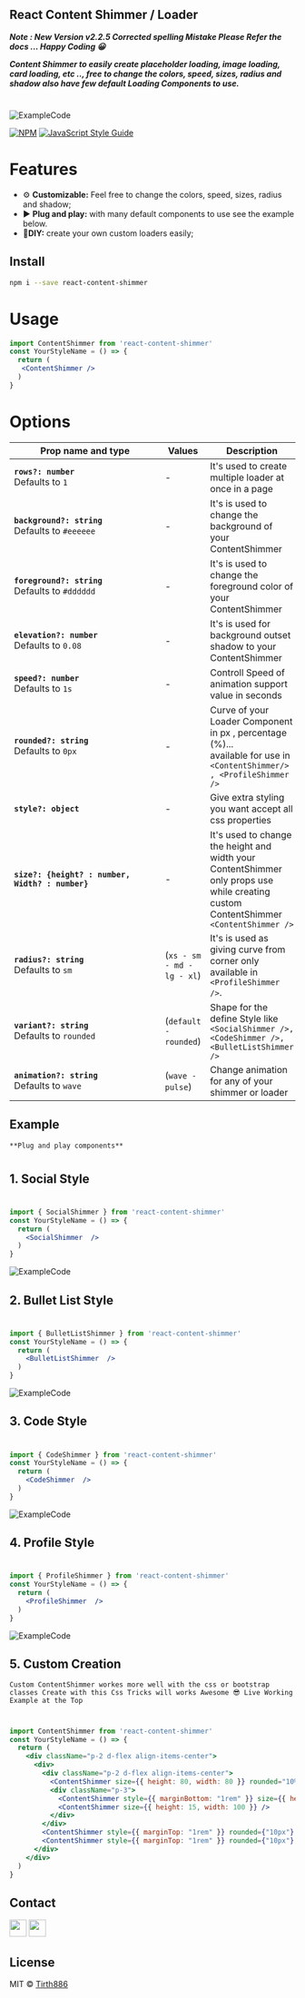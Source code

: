 ## React Content Shimmer / Loader

***<b> Note : New Version v2.2.5 Corrected spelling Mistake Please Refer the docs ... Happy Coding 😀 </b>***
<br/>

***Content Shimmer to easily create placeholder loading, image loading, card loading, etc .., free to change the colors, speed, sizes, radius and shadow also have few default Loading Components to use.***
#
![ExampleCode](https://raw.githubusercontent.com/Tirth886/react-content-shimmer/main/ss/customizeLoader.gif)

[![NPM](https://img.shields.io/npm/v/react-content-shimmer.svg)](https://www.npmjs.com/package/react-content-shimmer) [![JavaScript Style Guide](https://img.shields.io/badge/code_style-standard-brightgreen.svg)](https://standardjs.com)

# Features

- ⚙ **Customizable:** Feel free to change the colors, speed, sizes, radius and shadow;
- ▶ **Plug and play:** with many default components to use see the example below.
- 📝**DIY:** create your own custom loaders easily;


## Install

```bash
npm i --save react-content-shimmer
```

# Usage

```jsx
import ContentShimmer from 'react-content-shimmer'
const YourStyleName = () => {
  return (
   <ContentShimmer />
  )
}
```

# Options

| <div style="width:250px">Prop name and type</div>             | Values                | Description                                                                                                                                                                                                                                                                                         |
| ------------------------------------------------------------- | -------------------------- | --------------------------------------------------------------------------------------------------------------------------------------------------------------------------------------------------------------------------------------------------------------------------------------------------- |
| **`rows?: number`** <br/> Defaults to `1`             | - |  It's used to create multiple loader at once in a page |
| **`background?: string`** <br/> Defaults to `#eeeeee` | - | It's is used to change the background of your ContentShimmer|
| **`foreground?: string`** <br/> Defaults to `#dddddd` | - | It's is used to change the foreground color of your ContentShimmer|
| **`elevation?: number`** <br /> Defaults to `0.08`    | - | It's is used for background outset shadow to your ContentShimmer|
| **`speed?: number`** <br /> Defaults to `1s`     | - | Controll Speed of animation support value in seconds|
| **`rounded?: string`** <br /> Defaults to `0px`       | - | Curve of your Loader Component in px , percentage (%)...<br/>available for use in `<ContentShimmer/> , <ProfileShimmer />`|
| **`style?: object`**        | - | Give extra styling you want accept all css properties <br/> |
| **`size?: {height? : number, Width? : number}`**  | - | It's used to change the height and width your ContentShimmer </br> only props use while creating custom ContentShimmer `<ContentShimmer />`  |
| **`radius?: string`** <br /> Defaults to `sm`   | (`xs - sm - md - lg - xl`)  | It's is used as giving curve from corner only available in `<ProfileShimmer />`. |
| **`variant?: string`** <br /> Defaults to `rounded`| (`default - rounded`)| Shape for the define Style like <br/>`<SocialShimmer />, <CodeShimmer />,<BulletListShimmer />`|
| **`animation?: string`** <br /> Defaults to `wave`| (`wave - pulse`)| Change animation for any of your shimmer or loader|

## Example 
`**Plug and play components**`
#
## 1. **Social Style**
# 
```jsx
import { SocialShimmer } from 'react-content-shimmer'
const YourStyleName = () => {
  return (
    <SocialShimmer  />
  )
}
```
![ExampleCode](https://raw.githubusercontent.com/Tirth886/react-content-shimmer/main/ss/socialStyle.png)

## 2. **Bullet List Style**
#
```jsx
import { BulletListShimmer } from 'react-content-shimmer'
const YourStyleName = () => {
  return (
    <BulletListShimmer  />
  )
}
```
![ExampleCode](https://raw.githubusercontent.com/Tirth886/react-content-shimmer/main/ss/bulletStyle.png)

## 3. **Code Style**
#
```jsx
import { CodeShimmer } from 'react-content-shimmer'
const YourStyleName = () => {
  return (
    <CodeShimmer  />
  )
}
```
![ExampleCode](https://raw.githubusercontent.com/Tirth886/react-content-shimmer/main/ss/codeStyle.png)

## 4. **Profile Style**
#
```jsx
import { ProfileShimmer } from 'react-content-shimmer'
const YourStyleName = () => {
  return (
    <ProfileShimmer  />
  )
}
```
![ExampleCode](https://raw.githubusercontent.com/Tirth886/react-content-shimmer/main/ss/profileStyle.png)


## 5. **Custom Creation**
`Custom ContentShimmer workes more well with the css or bootstrap classes Create with this Css Tricks will works Awesome 😎 Live Working Example at the Top`
#
```jsx
import ContentShimmer from 'react-content-shimmer'
const YourStyleName = () => {
  return (
    <div className="p-2 d-flex align-items-center">
      <div>
        <div className="p-2 d-flex align-items-center">
          <ContentShimmer size={{ height: 80, width: 80 }} rounded="10%" />
          <div className="p-3">
            <ContentShimmer style={{ marginBottom: "1rem" }} size={{ height: 15, width: 200 }} />
            <ContentShimmer size={{ height: 15, width: 100 }} />
          </div>
        </div>
        <ContentShimmer style={{ marginTop: "1rem" }} rounded={"10px"} size={{ height: 15, width: 350 }} />
        <ContentShimmer style={{ marginTop: "1rem" }} rounded={"10px"} size={{ height: 15, width: 350 }} />
      </div>
    </div>
  )
}
```
## Contact
<a href="https://www.linkedin.com/in/tirthjain886/"><img src="https://static-exp1.licdn.com/sc/h/al2o9zrvru7aqj8e1x2rzsrca" height="30" width="30"/></a>
<a href="https://www.instagram.com/tirth.jain886/"><img src="https://www.instagram.com/static/images/ico/favicon-192.png/68d99ba29cc8.png" height="30" width="30"/></a>

## License

MIT © [Tirth886](https://github.com/Tirth886)
